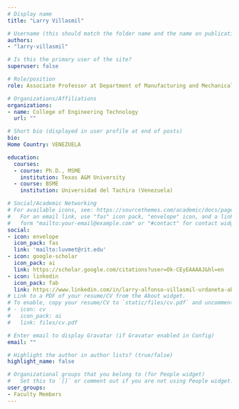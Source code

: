 ```yaml
---
# Display name
title: "Larry Villasmil"

# Username (this should match the folder name and the name on publications)
authors:
- "larry-villasmil"

# Is this the primary user of the site?
superuser: false

# Role/position
role: Associate Professor at Department of Manufacturing and Mechanical Engineering Technology

# Organizations/Affiliations
organizations:
- name: College of Engineering Technology
  url: ""

# Short bio (displayed in user profile at end of posts)
bio: 
Home Country: VENEZUELA

education:
  courses:
  - course: Ph.D., MSME
    institution: Texas A&M University
  - course: BSME
    institution: Universidad del Tachira (Venezuela)

# Social/Academic Networking
# For available icons, see: https://sourcethemes.com/academic/docs/page-builder/#icons
#   For an email link, use "fas" icon pack, "envelope" icon, and a link in the
#   form "mailto:your-email@example.com" or "#contact" for contact widget.
social:
- icon: envelope
  icon_pack: fas
  link: 'mailto:luvmet@rit.edu'
- icon: google-scholar
  icon_pack: ai
  link: https://scholar.google.com/citations?user=Ok-CEyEAAAAJ&hl=en
- icon: linkedin
  icon_pack: fab
  link: https://www.linkedin.com/in/larry-alfonso-villasmil-urdaneta-ab9a062b/
# Link to a PDF of your resume/CV from the About widget.
# To enable, copy your resume/CV to `static/files/cv.pdf` and uncomment the lines below.
# - icon: cv
#   icon_pack: ai
#   link: files/cv.pdf

# Enter email to display Gravatar (if Gravatar enabled in Config)
email: ""

# Highlight the author in author lists? (true/false)
highlight_name: false

# Organizational groups that you belong to (for People widget)
#   Set this to `[]` or comment out if you are not using People widget.
user_groups:
- Faculty Members
---
```


